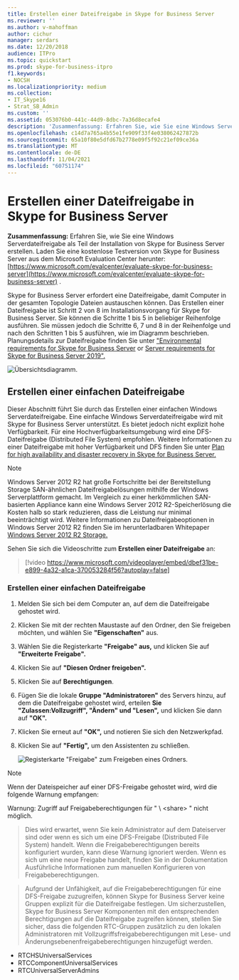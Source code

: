 ```yaml
---
title: Erstellen einer Dateifreigabe in Skype for Business Server
ms.reviewer: ''
ms.author: v-mahoffman
author: cichur
manager: serdars
ms.date: 12/20/2018
audience: ITPro
ms.topic: quickstart
ms.prod: skype-for-business-itpro
f1.keywords:
- NOCSH
ms.localizationpriority: medium
ms.collection:
- IT_Skype16
- Strat_SB_Admin
ms.custom: ''
ms.assetid: 053076b0-441c-44d9-8dbc-7a36d8ecafe4
description: 'Zusammenfassung: Erfahren Sie, wie Sie eine Windows Serverdateifreigabe im Rahmen der Installation von Skype for Business Server erstellen. Laden Sie eine kostenlose Testversion von Skype for Business Server aus dem Microsoft Evaluation Center herunter: https://www.microsoft.com/evalcenter/evaluate-skype-for-business-server .'
ms.openlocfilehash: c14d7a765a4b55e1fe909f33f4e038062427872b
ms.sourcegitcommit: 65a10f80e5dfd67b2778e09f5f92c21ef09ce36a
ms.translationtype: MT
ms.contentlocale: de-DE
ms.lasthandoff: 11/04/2021
ms.locfileid: "60751174"
---
```

# <a name="create-a-file-share-in-skype-for-business-server"></a>Erstellen einer Dateifreigabe in Skype for Business Server
 
**Zusammenfassung:** Erfahren Sie, wie Sie eine Windows Serverdateifreigabe als Teil der Installation von Skype for Business Server erstellen. Laden Sie eine kostenlose Testversion von Skype for Business Server aus dem Microsoft Evaluation Center herunter: [https://www.microsoft.com/evalcenter/evaluate-skype-for-business-server](https://www.microsoft.com/evalcenter/evaluate-skype-for-business-server) .
  
Skype for Business Server erfordert eine Dateifreigabe, damit Computer in der gesamten Topologie Dateien austauschen können. Das Erstellen einer Dateifreigabe ist Schritt 2 von 8 im Installationsvorgang für Skype for Business Server. Sie können die Schritte 1 bis 5 in beliebiger Reihenfolge ausführen. Sie müssen jedoch die Schritte 6, 7 und 8 in der Reihenfolge und nach den Schritten 1 bis 5 ausführen, wie im Diagramm beschrieben. Planungsdetails zur Dateifreigabe finden Sie unter ["Environmental requirements for Skype for Business Server](../../plan-your-deployment/requirements-for-your-environment/environmental-requirements.md) or [Server requirements for Skype for Business Server 2019".](../../../SfBServer2019/plan/system-requirements.md)
  
![Übersichtsdiagramm.](../../media/e69de059-3040-45ab-9379-1932f9fbb37f.png)
  
## <a name="create-a-basic-file-share"></a>Erstellen einer einfachen Dateifreigabe

Dieser Abschnitt führt Sie durch das Erstellen einer einfachen Windows Serverdateifreigabe. Eine einfache Windows Serverdateifreigabe wird mit Skype for Business Server unterstützt. Es bietet jedoch nicht explizit hohe Verfügbarkeit. Für eine Hochverfügbarkeitsumgebung wird eine DFS-Dateifreigabe (Distributed File System) empfohlen. Weitere Informationen zu einer Dateifreigabe mit hoher Verfügbarkeit und DFS finden Sie unter [Plan for high availability and disaster recovery in Skype for Business Server.](../../plan-your-deployment/high-availability-and-disaster-recovery/high-availability-and-disaster-recovery.md)
  
> [!NOTE]
> Windows Server 2012 R2 hat große Fortschritte bei der Bereitstellung Storage SAN-ähnlichen Dateifreigabelösungen mithilfe der Windows Serverplattform gemacht. Im Vergleich zu einer herkömmlichen SAN-basierten Appliance kann eine Windows Server 2012 R2-Speicherlösung die Kosten halb so stark reduzieren, dass die Leistung nur minimal beeinträchtigt wird. Weitere Informationen zu Dateifreigabeoptionen in Windows Server 2012 R2 finden Sie im herunterladbaren Whitepaper [Windows Server 2012 R2 Storage.](https://download.microsoft.com/download/9/4/A/94A15682-02D6-47AD-B209-79D6E2758A24/Windows_Server_2012_R2_Storage_White_Paper.pdf) 
  
Sehen Sie sich die Videoschritte zum **Erstellen einer Dateifreigabe** an:
  
> [!video https://www.microsoft.com/videoplayer/embed/dbef31be-e899-4a32-a1ca-370053284f56?autoplay=false]
  
### <a name="create-a-basic-file-share"></a>Erstellen einer einfachen Dateifreigabe

1. Melden Sie sich bei dem Computer an, auf dem die Dateifreigabe gehostet wird.
    
2. Klicken Sie mit der rechten Maustaste auf den Ordner, den Sie freigeben möchten, und wählen Sie **"Eigenschaften"** aus.
    
3. Wählen Sie die Registerkarte **"Freigabe" aus,** und klicken Sie auf **"Erweiterte Freigabe".**
    
4. Klicken Sie auf **"Diesen Ordner freigeben".**
    
5. Klicken Sie auf **Berechtigungen**.
    
6. Fügen Sie die lokale **Gruppe "Administratoren"** des Servers hinzu, auf dem die Dateifreigabe gehostet wird, erteilen **Sie "Zulassen:Vollzugriff", "Ändern" und "Lesen",** und klicken Sie dann auf **"OK".**
    
7. Klicken Sie erneut auf **"OK",** und notieren Sie sich den Netzwerkpfad.
    
8. Klicken Sie auf **"Fertig",** um den Assistenten zu schließen.
    
     ![Registerkarte "Freigabe" zum Freigeben eines Ordners.](../../media/78fe8441-dead-43ed-9a04-3c7c8c657c15.png)
  
> [!NOTE]
>Wenn der Dateispeicher auf einer DFS-Freigabe gehostet wird, wird die folgende Warnung empfangen:

Warnung: Zugriff auf Freigabeberechtigungen für " \\ <domain> \<share> " nicht möglich.

>Dies wird erwartet, wenn Sie kein Administrator auf dem Dateiserver sind oder wenn es sich um eine DFS-Freigabe (Distributed File System) handelt. Wenn die Freigabeberechtigungen bereits konfiguriert wurden, kann diese Warnung ignoriert werden. Wenn es sich um eine neue Freigabe handelt, finden Sie in der Dokumentation Ausführliche Informationen zum manuellen Konfigurieren von Freigabeberechtigungen.

>Aufgrund der Unfähigkeit, auf die Freigabeberechtigungen für eine DFS-Freigabe zuzugreifen, können Skype for Business Server keine Gruppen explizit für die Dateifreigabe festlegen. Um sicherzustellen, Skype for Business Server Komponenten mit den entsprechenden Berechtigungen auf die Dateifreigabe zugreifen können, stellen Sie sicher, dass die folgenden RTC-Gruppen zusätzlich zu den lokalen Administratoren mit Vollzugriffsfreigabeberechtigungen mit Lese- und Änderungsebenenfreigabeberechtigungen hinzugefügt werden.
* RTCHSUniversalServices
* RTCComponentUniversalServices
* RTCUniversalServerAdmins
